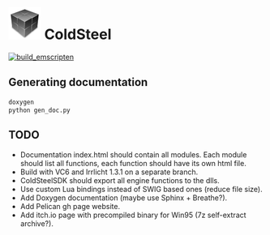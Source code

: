 # ![icon](logo.png) ColdSteel

[![build_emscripten](https://github.com/JaviCervera/coldsteel/actions/workflows/build_emscripten.yml/badge.svg)](https://github.com/JaviCervera/coldsteel/actions/workflows/build_emscripten.yml)

## Generating documentation

```shell
doxygen
python gen_doc.py
```

## TODO

* Documentation index.html should contain all modules. Each module should list all functions, each function should have its own html file.
* Build with VC6 and Irrlicht 1.3.1 on a separate branch.
* ColdSteelSDK should export all engine functions to the dlls.
* Use custom Lua bindings instead of SWIG based ones (reduce file size).
* Add Doxygen documentation (maybe use Sphinx + Breathe?).
* Add Pelican gh page website.
* Add itch.io page with precompiled binary for Win95 (7z self-extract archive?).
